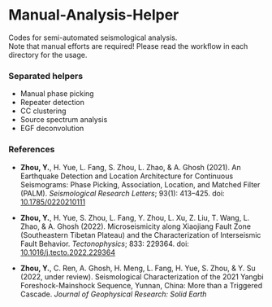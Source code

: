 # Manual-Analysis-Helper
Codes for semi-automated seismological analysis.  <br>
Note that manual efforts are required! Please read the workflow in each directory for the usage. <br>

### Separated helpers
- Manual phase picking  
- Repeater detection  
- CC clustering  
- Source spectrum analysis  
- EGF deconvolution  

### References

- **Zhou, Y.**, H. Yue, L. Fang, S. Zhou, L. Zhao, & A. Ghosh (2021). An Earthquake Detection and Location Architecture for Continuous Seismograms: Phase Picking, Association, Location, and Matched Filter (PALM). *Seismological Research Letters*; 93(1): 413–425. doi: [10.1785/0220210111](https://doi.org/10.1785/0220210111)

- **Zhou, Y.**, H. Yue, S. Zhou, L. Fang, Y. Zhou, L. Xu, Z. Liu, T. Wang, L. Zhao, & A. Ghosh (2022). Microseismicity along Xiaojiang Fault Zone (Southeastern Tibetan Plateau) and the Characterization of Interseismic Fault Behavior. *Tectonophysics*; 833: 229364. doi: [10.1016/j.tecto.2022.229364](https://doi.org/10.1016/j.tecto.2022.229364) 

- **Zhou, Y.**, C. Ren, A. Ghosh, H. Meng, L. Fang, H. Yue, S. Zhou, & Y. Su (2022, under review). Seismological Characterization of the 2021 Yangbi Foreshock-Mainshock Sequence, Yunnan, China: More than a Triggered Cascade. *Journal of Geophysical Research: Solid Earth* 
